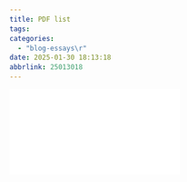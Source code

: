 ```yaml
---
title: PDF list
tags: 
categories:
  - "blog-essays\r"
date: 2025-01-30 18:13:18
abbrlink: 25013018
---
```


![Latex模板](Texstudio技巧与配置.pdf)

